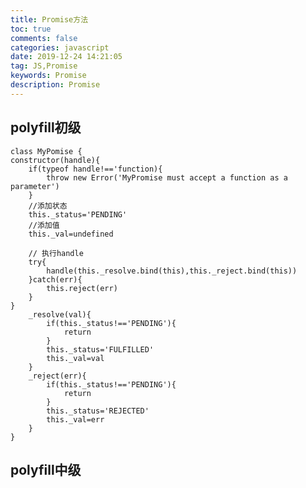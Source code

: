 ```yaml
---
title: Promise方法
toc: true
comments: false
categories: javascript
date: 2019-12-24 14:21:05
tag: JS,Promise 
keywords: Promise
description: Promise
---
```



## polyfill初级

    class MyPomise {
    constructor(handle){
        if(typeof handle!=='function){
            throw new Error('MyPromise must accept a function as a parameter')
        }
        //添加状态
        this._status='PENDING'
        //添加值
        this._val=undefined

        // 执行handle
        try{
            handle(this._resolve.bind(this),this._reject.bind(this))
        }catch(err){
            this.reject(err)
        }
    }
        _resolve(val){
            if(this._status!=='PENDING'){
                return
            }
            this._status='FULFILLED'
            this._val=val
        }
        _reject(err){
            if(this._status!=='PENDING'){
                return
            }
            this._status='REJECTED'
            this._val=err
        }
    }

## polyfill中级
